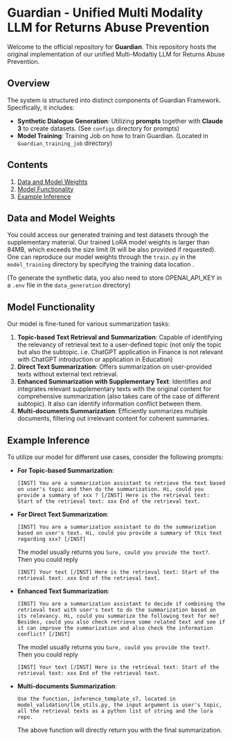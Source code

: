 # Guardian - Unified Multi Modality LLM for Returns Abuse Prevention

Welcome to the official repository for **Guardian**. This repository hosts the original implementation of our unified Multi-Modaltiy LLM for Returns Abuse Prevention.

## Overview

The system is structured into distinct components of Guardian Framework. Specifically, it includes:

- **Synthetic Dialogue Generation**: Utilizing **prompts** together with **Claude 3** to create datasets. (See `configs` directory for prompts)
- **Model Training**: Training Job on how to train Guardian. (Located in `Guardian_training_job` directory)


## Contents

1. [Data and Model Weights](#data-and-model-weights)
2. [Model Functionality](#model-functionality)
3. [Example Inference](#example-inference)

## Data and Model Weights

You could access our generated training and test datasets through the supplementary material. Our trained LoRA model weights is larger than 84MB, which exceeds the size limit (It will be also provided if requested). One can reproduce our model weights through the `train.py` in the `model_training` directory by specifying the training data location .

(To generate the synthetic data, you also need to store OPENAI_API_KEY in a `.env` file in the `data_generation` directory)

## Model Functionality

Our model is fine-tuned for various summarization tasks:
1. **Topic-based Text Retrieval and Summarization**: Capable of identifying the relevancy of retrieval text to a user-defined topic (not only the topic but also the subtopic. i.e. ChatGPT application in Finance is not relevant with ChatGPT introduction or application in Education)
2. **Direct Text Summarization**: Offers summarization on user-provided texts without external text retrieval.
3. **Enhanced Summarization with Supplementary Text**: Identifies and integrates relevant supplementary texts with the original content for comprehensive summarization (also takes care of the case of different subtopic). It also can identify information conflict between them.
4. **Multi-documents Summarization**: Efficiently summarizes multiple documents, filtering out irrelevant content for coherent summaries.

## Example Inference

To utilize our model for different use cases, consider the following prompts:

- **For Topic-based Summarization**:
  ```
  [INST] You are a summarization assistant to retrieve the text based on user's topic and then do the summarization. Hi, could you provide a summary of xxx ? [/INST] Here is the retrieval text: Start of the retrieval text: xxx End of the retrieval text.
  ```
- **For Direct Text Summarization**:
  ```
  [INST] You are a summarization assistant to do the summarization based on user's text. Hi, could you provide a summary of this text regarding xxx? [/INST] 
  ```
  The model usually returns you `Sure, could you provide the text?`. Then you could reply
  ```
  [INST] Your text [/INST] Here is the retrieval text: Start of the retrieval text: xxx End of the retrieval text. 
  ```
- **Enhanced Text Summarization**:
  ```
  [INST] You are a summarization assistant to decide if combining the retrieval text with user's text to do the summarization based on its relevancy. Hi, could you summarize the following text for me?
  Besides, could you also check retrieve some related text and see if it can improve the summarization and also check the information conflict? [/INST]
  ```
  The model usually returns you `Sure, could you provide the text?`. Then you could reply
  ```
  [INST] Your text [/INST] Here is the retrieval text: Start of the retrieval text: xxx End of the retrieval text.
- **Multi-documents Summarization**:
  ```
  Use the function, inference_template_s7, located in model_validation/llm_utils.py, the input argument is user's topic, all the retrieval texts as a python list of string and the lora repo.
  ```
  The above function will directly return you with the final summarization.

